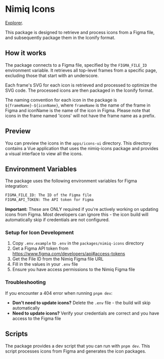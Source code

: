 # Nimiq Icons

[Explorer](https://www.nimiq.com/developers/build/ui/design/icons).

This package is designed to retrieve and process icons from a Figma file, and subsequently package them in the Iconify format.

## How it works

The package connects to a Figma file, specified by the `FIGMA_FILE_ID` environment variable. It retrieves all top-level frames from a specific page, excluding those that start with an underscore.

Each frame's SVG for each icon is retrieved and processed to optimize the SVG code. The processed icons are then packaged in the Iconify format.

The naming convention for each icon in the package is `${frameName}-${iconName}`, where `frameName` is the name of the frame in Figma and iconName is the name of the icon in Figma. Please note that icons in the frame named 'icons' will not have the frame name as a prefix.

## Preview

You can preview the icons in the `apps/icons-ui` directory. This directory contains a Vue application that uses the nimiq-icons package and provides a visual interface to view all the icons.

## Environment Variables

The package uses the following environment variables for Figma integration:

```bash
FIGMA_FILE_ID: The ID of the Figma file
FIGMA_API_TOKEN: The API token for Figma
```

**Important:** These are ONLY required if you're actively working on updating icons from Figma. Most developers can ignore this - the icon build will automatically skip if credentials are not configured.

### Setup for Icon Development

1. Copy `.env.example` to `.env` in the `packages/nimiq-icons` directory
2. Get a Figma API token from https://www.figma.com/developers/api#access-tokens
3. Get the File ID from the Nimiq Figma file URL
4. Fill in the values in your `.env` file
5. Ensure you have access permissions to the Nimiq Figma file

### Troubleshooting

If you encounter a 404 error when running `pnpm dev`:

- **Don't need to update icons?** Delete the `.env` file - the build will skip automatically
- **Need to update icons?** Verify your credentials are correct and you have access to the Figma file

## Scripts

The package provides a dev script that you can run with `pnpm dev`. This script processes icons from Figma and generates the icon packages.
